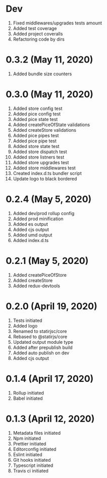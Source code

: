 # Dev

1. Fixed middlewares/upgrades tests amount
2. Added test coverage
3. Added project coveralls
4. Refactoring code by dirs

# 0.3.2 (May 11, 2020)

1. Added bundle size counters

# 0.3.0 (May 11, 2020)

1. Added store config test
2. Added pice config test
3. Added pice state test
4. Added createPiceOfState validations
5. Added createStore validations
6. Added pice pipes test
7. Added pice pipe test
8. Added store state test
9. Added store dispatch test
10. Added store listners test
11. Added store upgrades test
12. Added store middlewares test
13. Created index.d.ts bundler script
14. Update logo to black bordered

# 0.2.4 (May 5, 2020)

1. Added dev/prod rollup config
2. Added prod minification
3. Added es output
4. Added cjs output
5. Added umd output
6. Added index.d.ts

# 0.2.1 (May 5, 2020)

1. Added createPiceOfStore
2. Added createStore
3. Added redux-devtools

# 0.2.0 (April 19, 2020)

1. Tests initiated
2. Added logo
3. Renamed to statirjsc/core
4. Rebased to @statirjs/core
5. Updated output module type
6. Added after prepublish build
7. Added auto publish on dev
8. Added cjs output

# 0.1.4 (April 17, 2020)

1. Rollup initiated
2. Babel initiated

# 0.1.3 (April 12, 2020)

1. Metadata files initiated
2. Npm initiated
3. Prettier initiated
4. Editorconfig initiated
5. Eslint initiated
6. Git hooks initiated
7. Typescript initiated
8. Travis ci initiated
